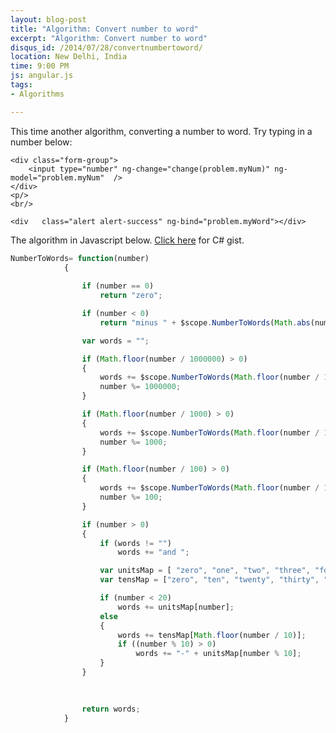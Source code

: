 ```yaml
---
layout: blog-post
title: "Algorithm: Convert number to word"
excerpt: "Algorithm: Convert number to word"
disqus_id: /2014/07/28/convertnumbertoword/
location: New Delhi, India
time: 9:00 PM
js: angular.js
tags:
- Algorithms

---
```



This time another algorithm, converting a number to word. Try typing in a number below:

<script type="text/javascript">
	

	 function myController($scope)
		{
			$scope.problem={myWord: "madhur", myNum: 55};
		

			$scope.NumberToWords= function(number)
			{
				
			    if (number == 0)
			        return "zero";

			    if (number < 0)
			        return "minus " + $scope.NumberToWords(Math.abs(number));

			    var words = "";

			    if (Math.floor(number / 1000000) > 0)
			    {
			        words += $scope.NumberToWords(Math.floor(number / 1000000)) + " million ";
			        number %= 1000000;
			    }

			    if (Math.floor(number / 1000) > 0)
			    {
			        words += $scope.NumberToWords(Math.floor(number / 1000)) + " thousand ";
			        number %= 1000;
			    }

			    if (Math.floor(number / 100) > 0)
			    {
			        words += $scope.NumberToWords(Math.floor(number / 100)) + " hundred ";
			        number %= 100;
			    }

			    if (number > 0)
			    {
			        if (words != "")
			            words += "and ";

			        var unitsMap = [ "zero", "one", "two", "three", "four", "five", "six", "seven", "eight", "nine", "ten", "eleven", "twelve", "thirteen", "fourteen", "fifteen", "sixteen", "seventeen", "eighteen", "nineteen" ];
			        var tensMap = ["zero", "ten", "twenty", "thirty", "forty", "fifty", "sixty", "seventy", "eighty", "ninety" ];

			        if (number < 20)
			            words += unitsMap[number];
			        else
			        {
			            words += tensMap[Math.floor(number / 10)];
			            if ((number % 10) > 0)
			                words += "-" + unitsMap[number % 10];
			        }
			    }

				
				
			    return words;
			}

			$scope.change=function(number)
			{
				$scope.problem.myWord=$scope.NumberToWords(number);				
			}


			$scope.problem.myWord=$scope.NumberToWords($scope.problem.myNum);

		}


</script>

<div ng-app ng-controller="myController">

	<div class="form-group">
		<input type="number" ng-change="change(problem.myNum)" ng-model="problem.myNum"  />
	</div>
	<p/>
	<br/>

    <div   class="alert alert-success" ng-bind="problem.myWord"></div>

</div>

The algorithm in Javascript below. [Click here](https://gist.github.com/madhur/5f4f49149e9ce68f619e) for C# gist.

```Javascript
NumberToWords= function(number)
			{
				
			    if (number == 0)
			        return "zero";

			    if (number < 0)
			        return "minus " + $scope.NumberToWords(Math.abs(number));

			    var words = "";

			    if (Math.floor(number / 1000000) > 0)
			    {
			        words += $scope.NumberToWords(Math.floor(number / 1000000)) + " million ";
			        number %= 1000000;
			    }

			    if (Math.floor(number / 1000) > 0)
			    {
			        words += $scope.NumberToWords(Math.floor(number / 1000)) + " thousand ";
			        number %= 1000;
			    }

			    if (Math.floor(number / 100) > 0)
			    {
			        words += $scope.NumberToWords(Math.floor(number / 100)) + " hundred ";
			        number %= 100;
			    }

			    if (number > 0)
			    {
			        if (words != "")
			            words += "and ";

			        var unitsMap = [ "zero", "one", "two", "three", "four", "five", "six", "seven", "eight", "nine", "ten", "eleven", "twelve", "thirteen", "fourteen", "fifteen", "sixteen", "seventeen", "eighteen", "nineteen" ];
			        var tensMap = ["zero", "ten", "twenty", "thirty", "forty", "fifty", "sixty", "seventy", "eighty", "ninety" ];

			        if (number < 20)
			            words += unitsMap[number];
			        else
			        {
			            words += tensMap[Math.floor(number / 10)];
			            if ((number % 10) > 0)
			                words += "-" + unitsMap[number % 10];
			        }
			    }

				
				
			    return words;
			}

```


